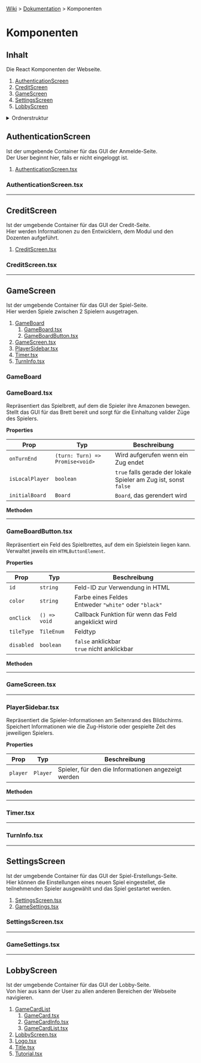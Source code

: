 [Wiki](README.md) > [Dokumentation](Dokumentation.md) > Komponenten

# Komponenten

## Inhalt

Die React Komponenten der Webseite.

1. [AuthenticationScreen](#authenticationscreen)
2. [CreditScreen](#creditscreen)
3. [GameScreen](#gameboardscreen)
4. [SettingsScreen](#gamecreationscreen)
5. [LobbyScreen](#lobbyscreen)

<details>
<summary>Ordnerstruktur</summary>

```
...
├── components
... ├── AuthenticationScreen
    │   └── AuthenticationScreen.tsx
    ├── CreditScreen
    │   ├── CreditScreen.tsx
    ├── GameScreen
    │   ├── GameBoard
    │   │   ├── GameBoard.tsx
    │   │   └── GameBoardButton.tsx
    │   ├── GameScreen.tsx
    │   ├── PlayerSidebar.tsx
    │   ├── Timer.tsx
    │   └── TurnInfo.tsx
    ├── SettingsScreen
    │   ├── SettingsScreen.tsx
    │   └── GameSettings.tsx
    └── LoobbyScreen
        ├── GameCardList
        │   ├── GameCard.tsx
        │   ├── GameCardInfo.tsx
        │   └── GameCardList.tsx
        ├── LobbyScreen.tsx
        ├── Logo.tsx
        ├── Title.tsx
        └── Tutorial.tsx
```

</details>

## AuthenticationScreen

Ist der umgebende Container für das GUI der Anmelde-Seite.  
Der User beginnt hier, falls er nicht eingeloggt ist.

1. [AuthenticationScreen.tsx](#authenticationscreen.tsx)

### AuthenticationScreen.tsx

---

## CreditScreen

Ist der umgebende Container für das GUI der Credit-Seite.  
Hier werden Informationen zu den Entwicklern, dem Modul und den Dozenten aufgeführt. 

1. [CreditScreen.tsx](url)

### CreditScreen.tsx

---

## GameScreen

Ist der umgebende Container für das GUI der Spiel-Seite.  
Hier werden Spiele zwischen 2 Spielern ausgetragen.

1. [GameBoard](url)
    1. [GameBoard.tsx](url)
    2. [GameBoardButton.tsx](url)
2. [GameScreen.tsx](url)
3. [PlayerSidebar.tsx](url)
4. [Timer.tsx](url)
5. [TurnInfo.tsx](url)

### GameBoard

### GameBoard.tsx

Repräsentiert das Spielbrett, auf dem die Spieler ihre Amazonen bewegen.  
Stellt das GUI für das Brett bereit und sorgt für die Einhaltung valider Züge des Spielers.

**Properties**

| Prop | Typ | Beschreibung |
| ------ | ------ | ------ |
| `onTurnEnd` | `(turn: Turn) => Promise<void>` | Wird aufgerufen wenn ein Zug endet |
| `isLocalPlayer` | `boolean` | `true` falls gerade der lokale Spieler am Zug ist, sonst `false` |
| `initialBoard` | `Board` | `Board`, das gerendert wird |

**Methoden**

---

### GameBoardButton.tsx

Repräsentiert ein Feld des Spielbrettes, auf dem ein Spielstein liegen kann.  
Verwaltet jeweils ein `HTMLButtonElement`.

**Properties**

| Prop | Typ | Beschreibung |
| ------ | ------ | ------ |
| `id` | `string` | Feld-ID zur Verwendung in HTML |
| `color` | `string` | Farbe eines Feldes <br> Entweder `"white"` oder `"black"` |
| `onClick` | `() => void` | Callback Funktion für wenn das Feld angeklickt wird |
| `tileType` | `TileEnum` | Feldtyp |
| `disabled` | `boolean` | `false` anklickbar <br> `true` nicht anklickbar |

**Methoden**

---

### GameScreen.tsx

---

### PlayerSidebar.tsx

Repräsentiert die Spieler-Informationen am Seitenrand des Bildschirms.  
Speichert Informationen wie die Zug-Historie oder gespielte Zeit des jeweiligen Spielers.

**Properties**

| Prop | Typ | Beschreibung |
| ------ | ------ | ------ |
| `player` | `Player` | Spieler, für den die Informationen angezeigt werden |

**Methoden**

---

### Timer.tsx

---

### TurnInfo.tsx

---

## SettingsScreen

Ist der umgebende Container für das GUI der Spiel-Erstellungs-Seite.  
Hier können die Einstellungen eines neuen Spiel eingestellet, die teilnehmenden Spieler ausgewählt und das Spiel gestartet werden.

1. [SettingsScreen.tsx](url)
2. [GameSettings.tsx](url)

### SettingsScreen.tsx

---

### GameSettings.tsx

---

## LobbyScreen

Ist der umgebende Container für das GUI der Lobby-Seite.  
Von hier aus kann der User zu allen anderen Bereichen der Webseite navigieren.

1. [GameCardList](url)
    1. [GameCard.tsx](url)
    2. [GameCardInfo.tsx](url)
    3. [GameCardList.tsx](url)
2. [LobbyScreen.tsx](url)
3. [Logo.tsx](url)
4. [Title.tsx](url)
5. [Tutorial.tsx](url)
